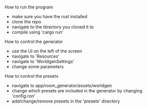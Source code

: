
How to run the program
- make sure you have the rust installed
- clone the repo
- navigate to the directory you cloned it to
- compile using 'cargo run'

How to control the generator
- use the UI on the left of the screen 
- navigate to 'Resources'
- navigate to 'WorldgenSettings'
- change some parameters

How to control the presets
- navigate to app/room_generator/assets/worldgen
- change which presets are included in the generator by changing 'config.ron'
- add/change/remove presets in the 'presets' directory
